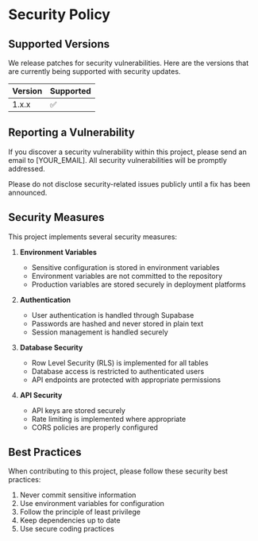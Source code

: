 # Security Policy

## Supported Versions

We release patches for security vulnerabilities. Here are the versions that are currently being supported with security updates.

| Version | Supported          |
| ------- | ------------------ |
| 1.x.x   | :white_check_mark: |

## Reporting a Vulnerability

If you discover a security vulnerability within this project, please send an email to [YOUR_EMAIL]. All security vulnerabilities will be promptly addressed.

Please do not disclose security-related issues publicly until a fix has been announced.

## Security Measures

This project implements several security measures:

1. **Environment Variables**
   - Sensitive configuration is stored in environment variables
   - Environment variables are not committed to the repository
   - Production variables are stored securely in deployment platforms

2. **Authentication**
   - User authentication is handled through Supabase
   - Passwords are hashed and never stored in plain text
   - Session management is handled securely

3. **Database Security**
   - Row Level Security (RLS) is implemented for all tables
   - Database access is restricted to authenticated users
   - API endpoints are protected with appropriate permissions

4. **API Security**
   - API keys are stored securely
   - Rate limiting is implemented where appropriate
   - CORS policies are properly configured

## Best Practices

When contributing to this project, please follow these security best practices:

1. Never commit sensitive information
2. Use environment variables for configuration
3. Follow the principle of least privilege
4. Keep dependencies up to date
5. Use secure coding practices 
